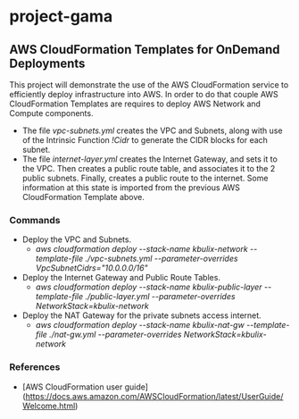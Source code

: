 # project-gama
## AWS CloudFormation Templates for OnDemand Deployments

This project will demonstrate the use of the AWS CloudFormation service to efficiently deploy infrastructure into AWS. In order to do that couple AWS CloudFormation Templates are requires to deploy AWS Network and Compute components.

- The file <i>vpc-subnets.yml</i> creates the VPC and Subnets, along with use of the Intrinsic Function <i>!Cidr</i> to generate the CIDR blocks for each subnet.
- The file <i>internet-layer.yml</i> creates the Internet Gateway, and sets it to the VPC. Then creates a public route table, and associates it to the 2 public subnets. Finally, creates a public route to the internet. Some information at this state is imported from the previous AWS CloudFormation Template above.

### Commands
- Deploy the VPC and Subnets.
  - <i>aws cloudformation deploy --stack-name kbulix-network --template-file ./vpc-subnets.yml --parameter-overrides VpcSubnetCidrs="10.0.0.0/16"</i>
- Deploy the Internet Gateway and Public Route Tables.
  - <i>aws cloudformation  deploy  --stack-name kbulix-public-layer --template-file ./public-layer.yml --parameter-overrides NetworkStack=kbulix-network</i>
- Deploy the NAT Gateway for the private subnets access internet.
  - <i>aws cloudformation  deploy  --stack-name kbulix-nat-gw --template-file ./nat-gw.yml --parameter-overrides NetworkStack=kbulix-network</i>

### References
  - [AWS CloudFormation user guide] (https://docs.aws.amazon.com/AWSCloudFormation/latest/UserGuide/Welcome.html)
